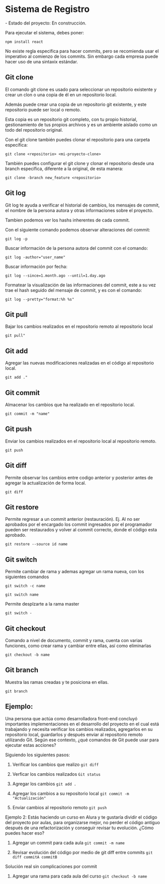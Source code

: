 <h1> Sistema de Registro </h1>
- Estado del proyecto: En construcción.

Para ejecutar el sistema, debes poner:

```npm install react```

No existe regla especifica para hacer commits, pero se recomienda usar el imperativo al comienzo de los commits.
Sin embargo cada empresa puede hacer uso de una sintaxix estándar.

## Git clone ##

El comando git clone es usado para seleccionar un repositorio existente y crear un clon o una copia de él en un repositorio local.

Además puede crear una copia de un repositorio git existente, y este repositorio puede ser local o remoto.
 
Esta copia es un repositorio git completo, con tu propio historial, gestionamiento de tus propios archivos y es un ambiente aislado como un todo del repositorio original. 

Con el git clone también puedes clonar el repositorio para una carpeta específica:

```git clone <repositorio> <mi-proyecto-clone>```

También puedes configurar el git clone y clonar el repositorio desde una branch específica, diferente a la original, de esta manera:

```git clone -branch new_feature <repositorio>```

## Git log ##

Git log te ayuda a verificar el historial de cambios, los mensajes de commit, el nombre de la persona autora y otras informaciones sobre el proyecto.

Tambien podemos ver los hashs inherentes de cada commit.

Con el siguiente comando podemos observar alteraciones del commit:

``` git log -p ``` 

Buscar información de la persona autora del commit con el comando:

``` git log -author="user_name" ``` 

Buscar información por fecha:

``` git log --since=1.month.ago --until=1.day.ago ``` 

Formatear la visualización de las informaciones del commit, este a su vez trae el hash seguido del mensaje de commit, y es con el comando:

``` git log --pretty="format:%h %s" ``` 

## Git pull ##

Bajar los cambios realizados en el repositorio remoto al repositorio local

``` git pull" ``` 

## Git add ##

Agregar las nuevas modificaciones realizadas en el código al repositorio local.

``` git add ." ``` 

## Git commit ##

Almacenar los cambios que ha realizado en el repositorio local.

``` git commit -m "name" ``` 

## Git push ##

Enviar los cambios realizados en el repositorio local al repositorio remoto.

``` git push ``` 

## Git diff ##

Permite observar los cambios entre codigo anterior y posterior antes de agregar la actualización de forma local.  

``` git diff ``` 

## Git restore ##

Permite regresar a un commit anterior (restauración).
Ej. Al no ser aprobados por el encargado los commit ingresados por el programador pueden ser restaurados y volver al commit correcto, donde el código esta aprobado.

```git restore --source id name```

## Git switch ##

Permite cambiar de rama y ademas agregar un rama nueva, con los siguientes comandos

```git switch -c name```

```git switch name ```

Permite desplzarte a la rama master

```git switch - ```

## Git checkout ##

Comando a nivel de documento, commit y rama, cuenta con varias funciones, como crear rama y cambiar entre ellas, así como eliminarlas

```git checkout -b name ```

## Git branch ##

Muestra las ramas creadas y te posiciona en ellas.

```git branch ``` 

## Ejemplo: ##

Una persona que actúa como desarrolladora front-end concluyó importantes implementaciones en el desarrollo del proyecto en el cual está trabajando y necesita verificar los cambios realizados, agregarlos en su repositorio local, guardarlos y después enviar al repositorio remoto utilizando Git. Según ese contexto, ¿qué comandos de Git puede usar para ejecutar estas acciones?

Siguiendo los siguientes pasos:

1. Verificar los cambios que realizo
    ```git diff ```

2. Verficar los cambios realizados
    ```Git status```

3. Agregar los cambios
    ```git add . ```

4. Agregar los cambios a su repositorio local
    ```git commit -m "Actualización"```

5. Enviar cambios al repositorio remoto
    ```git push```

Ejemplo 2:
Estás haciendo un curso en Alura y te gustaría dividir el código del proyecto por aulas, para organizarse mejor, no perder el código antíguo después de una refactorización y conseguir revisar tu evolución. ¿Cómo puedes hacer eso?

1. Agregar un commit para cada aula
```git commit -m name```

2. Revisar evolución del código por medio de git diff entre commits
```git diff commitA commitB```

Solución real sin complicaciones por commit

1. Agregar una rama para cada aula del curso
```git checkout -b name ```
